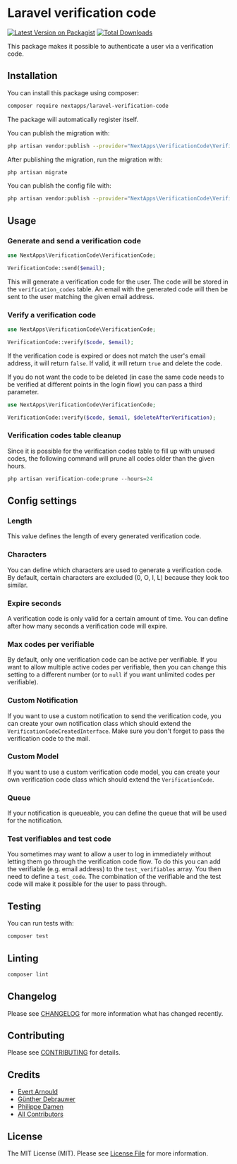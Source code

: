 # Laravel verification code

[![Latest Version on Packagist](https://img.shields.io/packagist/v/nextapps/laravel-verification-code.svg?style=flat-square)](https://packagist.org/packages/nextapps/laravel-verification-code)
[![Total Downloads](https://img.shields.io/packagist/dt/nextapps/laravel-verification-code.svg?style=flat-square)](https://packagist.org/packages/nextapps/laravel-verification-code)

This package makes it possible to authenticate a user via a verification code.

## Installation

You can install this package using composer:

```bash
composer require nextapps/laravel-verification-code
```

The package will automatically register itself.

You can publish the migration with:
```bash
php artisan vendor:publish --provider="NextApps\VerificationCode\VerificationCodeServiceProvider" --tag="migrations"
```

After publishing the migration, run the migration with:
```bash
php artisan migrate
```

You can publish the config file with:
```bash
php artisan vendor:publish --provider="NextApps\VerificationCode\VerificationCodeServiceProvider" --tag="config"
```

## Usage

### Generate and send a verification code
```php
use NextApps\VerificationCode\VerificationCode;

VerificationCode::send($email);
```
This will generate a verification code for the user. The code will be stored in the `verification_codes` table. An email with the generated code will then be sent to the user matching the given email address.

### Verify a verification code
```php
use NextApps\VerificationCode\VerificationCode;

VerificationCode::verify($code, $email);
```
If the verification code is expired or does not match the user's email address, it will return `false`. If valid, it will return `true` and delete the code.

If you do not want the code to be deleted (in case the same code needs to be verified at different points in the login flow) you can pass a third parameter.

```php
use NextApps\VerificationCode\VerificationCode;

VerificationCode::verify($code, $email, $deleteAfterVerification);
```


### Verification codes table cleanup

Since it is possible for the verification codes table to fill up with unused codes, the following command will prune all codes older than the given hours.

```php
php artisan verification-code:prune --hours=24
```

## Config settings

### Length
This value defines the length of every generated verification code.

### Characters
You can define which characters are used to generate a verification code. By default, certain characters are excluded (0, O, I, L) because they look too similar.

### Expire seconds
A verification code is only valid for a certain amount of time. You can define after how many seconds a verification code will expire.

### Max codes per verifiable

By default, only one verification code can be active per verifiable. If you want to allow multiple active codes per verifiable, then you can
change this setting to a different number (or to `null` if you want unlimited codes per verifiable).

### Custom Notification
If you want to use a custom notification to send the verification code, you can create your own notification class which should extend the `VerificationCodeCreatedInterface`. Make sure you don't forget to pass the verification code to the mail.

### Custom Model
If you want to use a custom verification code model, you can create your own verification code class which should extend the `VerificationCode`.

### Queue
If your notification is queueable, you can  define the queue that will be used for the notification.

### Test verifiables and test code
You sometimes may want to allow a user to log in immediately without letting them go through the verification code flow. To do this you can add the verifiable (e.g. email address) to the `test_verifiables` array. You then need to define a `test_code`. The combination of the verifiable and the test code will make it possible for the user to pass through.

## Testing
You can run tests with:
``` bash
composer test
```
## Linting

```bash
composer lint
```
## Changelog

Please see [CHANGELOG](CHANGELOG.md) for more information what has changed recently.

## Contributing

Please see [CONTRIBUTING](CONTRIBUTING.md) for details.

## Credits

- [Evert Arnould](https://github.com/earnould)
- [Günther Debrauwer](https://github.com/gdebrauwer)
- [Philippe Damen](https://github.com/yinx)
- [All Contributors](../../contributors)

## License

The MIT License (MIT). Please see [License File](LICENSE.md) for more information.
